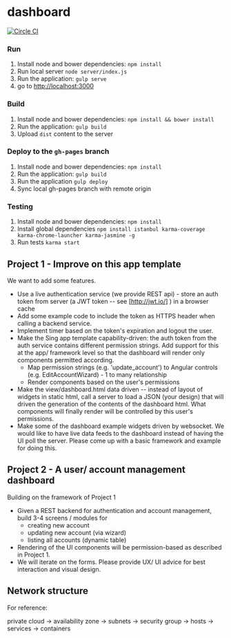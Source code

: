 # dashboard

[![Circle CI](https://circleci.com/gh/qoriolabs/dashboard.png?circle-token=23161c70747953c1b0e735cb36028f1faede194e&style=svg)](https://circleci.com/gh/qoriolabs/dashboard)

### Run
1. Install node and bower dependencies: `npm install`
2. Run local server `node server/index.js`
2. Run the application: `gulp serve`
3. go to [http://localhost:3000](http://localhost:3000)

### Build
1. Install node and bower dependencies: `npm install && bower install`
2. Run the application: `gulp build`
3. Upload `dist` content to the server

### Deploy to the `gh-pages` branch
1. Install node and bower dependencies: `npm install`
2. Run the application: `gulp build`
3. Run the application `gulp deploy`
4. Sync local gh-pages branch with remote origin

### Testing
1. Install node and bower dependencies: `npm install`
2. Install global dependencies `npm install istanbul karma-coverage karma-chrome-launcher karma-jasmine -g`
3. Run tests `karma start`

## Project 1 - Improve on this app template

We want to add some features.

+ Use a live authentication service  (we provide REST api) - store an auth token from server (a JWT token -- see [http://jwt.io/] ) in a browser cache
+ Add some example code to include the token as HTTPS header when calling a backend service.
+ Implement timer based on the token's expiration and logout the user.
+ Make the Sing app template capability-driven:  the auth token from the auth service contains different permission strings.  Add support for this at the app/ framework level so that the dashboard will render only components permitted according.
  + Map permission strings (e.g. 'update_account') to Angular controls (e.g. EditAccountWizard) - 1 to many relationship
  + Render components based on the user's permissions
+ Make the view/dashboard.html data driven -- instead of layout of widgets in static html, call a server to load a JSON (your design) that will driven the generation of the contents of the dashboard html.  What components will finally render will be controlled by this user's permissions.
+ Make some of the dashboard example widgets driven by websocket.  We would like to have live data feeds to the dashboard instead of having the UI poll the server.  Please come up with a basic framework and example for doing this.

## Project 2 - A user/ account management dashboard

Building on the framework of Project 1

+ Given a REST backend for authentication and account management, build 3-4 screens / modules for
  + creating new account
  + updating new account (via wizard)
  + listing all accounts (dynamic table)
+ Rendering of the UI components will be permission-based as described in Project 1.
+ We will iterate on the forms.  Please provide UX/ UI advice for best interaction and visual design.


## Network structure

For reference:

private cloud -> availability zone -> subnets -> security group -> hosts -> services -> containers

